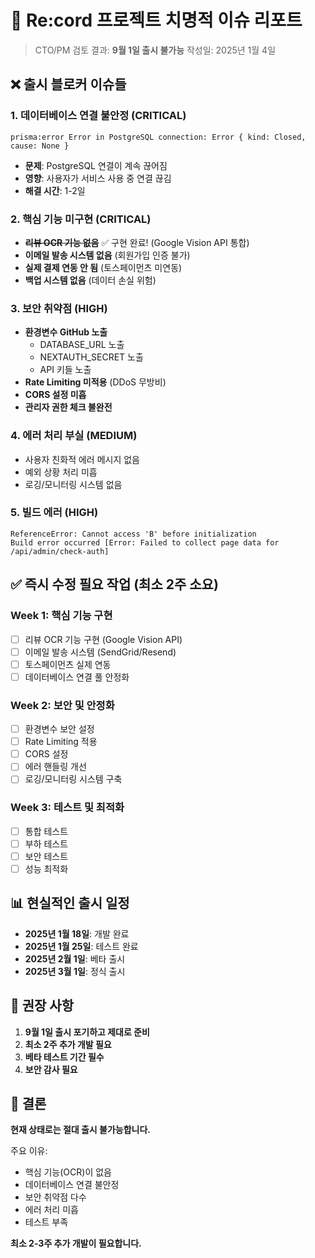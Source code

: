 # 🚨 Re:cord 프로젝트 치명적 이슈 리포트

> CTO/PM 검토 결과: **9월 1일 출시 불가능**
> 작성일: 2025년 1월 4일

## ❌ 출시 블로커 이슈들

### 1. 데이터베이스 연결 불안정 (CRITICAL)
```
prisma:error Error in PostgreSQL connection: Error { kind: Closed, cause: None }
```
- **문제**: PostgreSQL 연결이 계속 끊어짐
- **영향**: 사용자가 서비스 사용 중 연결 끊김
- **해결 시간**: 1-2일

### 2. 핵심 기능 미구현 (CRITICAL)
- **~~리뷰 OCR 기능 없음~~** ✅ 구현 완료! (Google Vision API 통합)
- **이메일 발송 시스템 없음** (회원가입 인증 불가)
- **실제 결제 연동 안 됨** (토스페이먼츠 미연동)
- **백업 시스템 없음** (데이터 손실 위험)

### 3. 보안 취약점 (HIGH)
- **환경변수 GitHub 노출**
  - DATABASE_URL 노출
  - NEXTAUTH_SECRET 노출
  - API 키들 노출
- **Rate Limiting 미적용** (DDoS 무방비)
- **CORS 설정 미흡**
- **관리자 권한 체크 불완전**

### 4. 에러 처리 부실 (MEDIUM)
- 사용자 친화적 에러 메시지 없음
- 예외 상황 처리 미흡
- 로깅/모니터링 시스템 없음

### 5. 빌드 에러 (HIGH)
```
ReferenceError: Cannot access 'B' before initialization
Build error occurred [Error: Failed to collect page data for /api/admin/check-auth]
```

## ✅ 즉시 수정 필요 작업 (최소 2주 소요)

### Week 1: 핵심 기능 구현
- [ ] 리뷰 OCR 기능 구현 (Google Vision API)
- [ ] 이메일 발송 시스템 (SendGrid/Resend)
- [ ] 토스페이먼츠 실제 연동
- [ ] 데이터베이스 연결 풀 안정화

### Week 2: 보안 및 안정화
- [ ] 환경변수 보안 설정
- [ ] Rate Limiting 적용
- [ ] CORS 설정
- [ ] 에러 핸들링 개선
- [ ] 로깅/모니터링 시스템 구축

### Week 3: 테스트 및 최적화
- [ ] 통합 테스트
- [ ] 부하 테스트
- [ ] 보안 테스트
- [ ] 성능 최적화

## 📊 현실적인 출시 일정

- **2025년 1월 18일**: 개발 완료
- **2025년 1월 25일**: 테스트 완료
- **2025년 2월 1일**: 베타 출시
- **2025년 3월 1일**: 정식 출시

## 🎯 권장 사항

1. **9월 1일 출시 포기하고 제대로 준비**
2. **최소 2주 추가 개발 필요**
3. **베타 테스트 기간 필수**
4. **보안 감사 필요**

## 📝 결론

**현재 상태로는 절대 출시 불가능합니다.**

주요 이유:
- 핵심 기능(OCR)이 없음
- 데이터베이스 연결 불안정
- 보안 취약점 다수
- 에러 처리 미흡
- 테스트 부족

**최소 2-3주 추가 개발이 필요합니다.**
